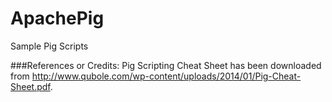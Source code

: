 # ApachePig
Sample Pig Scripts






###References or Credits:
Pig Scripting Cheat Sheet has been downloaded from http://www.qubole.com/wp-content/uploads/2014/01/Pig-Cheat-Sheet.pdf.
